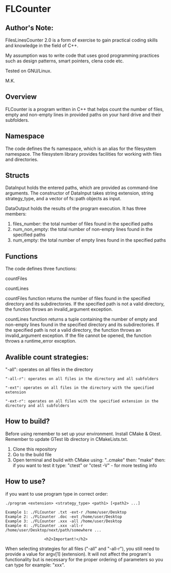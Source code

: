 <h1>FLCounter</h1>

<h2>Author's Note:</h2>

FilesLinesCounter 2.0 is a form of exercise to gain practical coding skills and knowledge in the field of C++.

My assumption was to write code that uses good programming practices such as design patterns, smart pointers, clena code etc.

Tested on GNU/Linux.

M.K.

<h2>Overview</h2>

FLCounter is a program written in C++ that helps count the number of files, empty and non-empty lines in provided paths on your hard drive and their subfolders.
  
<h2>Namespace</h2>
The code defines the fs namespace, which is an alias for the filesystem namespace. The filesystem library provides facilities for working with files and directories.
  
<h2>Structs</h2>
DataInput holds the entered paths, which are provided as command-line arguments. The constructor of DataInput takes string extension, string strategy_type, and a vector of fs::path objects as input.

DataOutput holds the results of the program execution. It has three members:

1. files_number: the total number of files found in the specified paths
2. num_non_empty: the total number of non-empty lines found in the specified paths
3. num_empty: the total number of empty lines found in the specified paths
  
<h2>Functions</h2>
  
The code defines three functions: 

countFiles

countLines

countFiles function returns the number of files found in the specified directory and its subdirectories. If the specified path is not a valid directory, the function throws an invalid_argument exception.

countLines function returns a tuple containing the number of empty and non-empty lines found in the specified directory and its subdirectories. If the specified path is not a valid directory, the function throws an invalid_argument exception. If the file cannot be opened, the function throws a runtime_error exception.

<h2>Avalible count strategies: </h2>
    "-all": operates on all files in the directory
 
    "-all-r": operates on all files in the directory and all subfolders
 
    "-ext": operates on all files in the directory with the specified extension
 
    "-ext-r": operates on all files with the specified extension in the directory and all subfolders

<h2>How to build? </h2>
Before using remember to set up your environment. Install CMake & Gtest. Remember to update GTest lib directory in CMakeLists.txt. 

1. Clone this repository
2. Go to the build file
3. Open terminal and build with CMake using: 
    "..cmake"
then:
    "make"
then: 
    if you want to test it type: "ctest" or "ctest -V" - for more testing info

<h2>How to use? </h2>
    if you want to use program type in correct order:

    ./program <extension> <strategy_type> <path1> [<path2> ...]

    Example 1: ./FLCounter .txt -ext-r /home/user/Desktop
    Example 2: ./FLCounter .doc -ext /home/user/Desktop
    Example 3: ./FLCounter .xxx -all /home/user/Desktop
    Example 4: ./FLCounter .xxx -all-r /home/user/Desktop/next/path/somewhere ...  

                     <h2>Important!</h2> 
 
  When selecting strategies for all files ("-all" and "-all-r"), you still need to provide a value for argv[1] (extension).
  It will not affect the program's functionality but is necessary for the proper ordering of parameters so you can type for example: "xxx".

   

